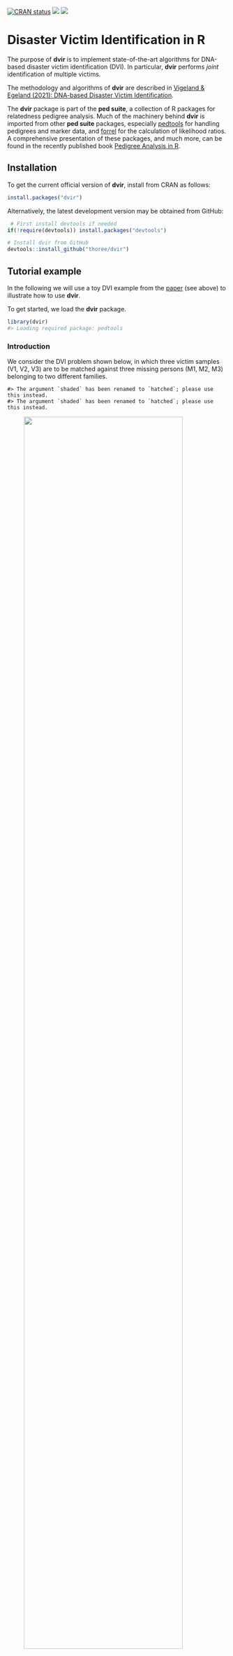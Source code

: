 
<!-- README.md is generated from README.Rmd. Please edit that file -->
<!-- badges: start -->

[![CRAN
status](https://www.r-pkg.org/badges/version/dvir)](https://CRAN.R-project.org/package=dvir)
[![](https://cranlogs.r-pkg.org/badges/grand-total/dvir?color=yellow)](https://cran.r-project.org/package=dvir)
[![](https://cranlogs.r-pkg.org/badges/last-month/dvir?color=yellow)](https://cran.r-project.org/package=dvir)
<!-- badges: end -->

# Disaster Victim Identification in R

The purpose of **dvir** is to implement state-of-the-art algorithms for
DNA-based disaster victim identification (DVI). In particular, **dvir**
performs *joint* identification of multiple victims.

The methodology and algorithms of **dvir** are described in [Vigeland &
Egeland (2021): DNA-based Disaster Victim
Identification](https://www.researchsquare.com/article/rs-296414/v1).

The **dvir** package is part of the **ped suite**, a collection of R
packages for relatedness pedigree analysis. Much of the machinery behind
**dvir** is imported from other **ped suite** packages, especially
[pedtools](https://github.com/magnusdv/pedtools) for handling pedigrees
and marker data, and [forrel](https://github.com/magnusdv/forrel) for
the calculation of likelihood ratios. A comprehensive presentation of
these packages, and much more, can be found in the recently published
book [Pedigree Analysis in
R](https://www.elsevier.com/books/pedigree-analysis-in-r/vigeland/978-0-12-824430-2).

## Installation

To get the current official version of **dvir**, install from CRAN as
follows:

``` r
install.packages("dvir")
```

Alternatively, the latest development version may be obtained from
GitHub:

``` r
 # First install devtools if needed
if(!require(devtools)) install.packages("devtools")

# Install dvir from GitHub
devtools::install_github("thoree/dvir")
```

## Tutorial example

In the following we will use a toy DVI example from the
[paper](https://www.researchsquare.com/article/rs-296414/v1) (see above)
to illustrate how to use **dvir**.

To get started, we load the **dvir** package.

``` r
library(dvir)
#> Loading required package: pedtools
```

### Introduction

We consider the DVI problem shown below, in which three victim samples
(V1, V2, V3) are to be matched against three missing persons (M1, M2,
M3) belonging to two different families.

    #> The argument `shaded` has been renamed to `hatched`; please use this instead.
    #> The argument `shaded` has been renamed to `hatched`; please use this instead.

<img src="man/figures/README-example-1.png" width="85%" style="display: block; margin: auto;" />

The hatched symbols indicate genotyped individuals. In this simple
example we consider only a single marker, with 10 equifrequent alleles
denoted 1, 2,…, 10. The available genotypes are shown in the figure.

DNA profiles from victims are generally referred to as *post mortem*
(PM) data, while the *ante mortem* (AM) data contains profiles from the
reference individuals R1 and R2.

### Assignments

A possible solution to the DVI problem is called an *assignment*. In our
toy example, there are *a priori* 14 possible assignments, which can be
listed as follows:

    #>    V1 V2 V3
    #> 1  M1 M2 M3
    #> 2  M1 M2  *
    #> 3   * M2 M3
    #> 4  M1  * M3
    #> 5   * M1 M3
    #> 6   * M2  *
    #> 7   *  * M3
    #> 8  M1  *  *
    #> 9   * M1  *
    #> 10  *  *  *
    #> 11 M2 M1 M3
    #> 12 M2 M1  *
    #> 13 M2  * M3
    #> 14 M2  *  *

Each row indicates the missing persons corresponding to V1, V2 and V3
(in that order) with `*` meaning *not identified*. For example, the
first line gives the assignment where `(V1, V2, V3) = (M1, M2, M3)`,
while line 10 shows the *null model* corresponding to none of the
victims identified. For each assignment `a` we can calculate the
likelihood, denoted `L(a)`. The null likelihood is denoted `L0`.

### Goals

We consider the following to be the two main goals of the DVI analysis:

1)  Rank the assignments according to how likely they are. We measure
    this by calculating the LR comparing each assignment `a` to the null
    model: `LR = L(a)/L0`.
2)  Find the *posterior pairing probabilities* `P(Vi = Mj | data)` for
    all combinations of `i,j = 1,2,3`, and the *posterior non-pairing
    probabilities* `P(Vi = '*' | data)` for all `i = 1, 2, 3`.

### The data

The genotypes for this toy example are available within **dvir** as a
built-in dataset, under the name `example2`. This has the structure of a
list, with elements `pm` (the victim data), `am` (the reference data)
and `missing` (a vector naming the missing persons). For easy reference
we store them in separate variables.

``` r
pm = example2$pm
am = example2$am
missing = example2$missing
```

We can inspect the data by printing each object. For instance, `am` is a
list of two pedigrees:

``` r
am
#> [[1]]
#>  id fid mid sex  L1
#>  M1   *   *   1 -/-
#>  R1   *   *   2 2/2
#>  M2  M1  R1   1 -/-
#> 
#> [[2]]
#>   id fid mid sex  L1
#>   R2   *   *   1 3/3
#>  MO2   *   *   2 -/-
#>   M3  R2 MO2   2 -/-
```

Note that the two pedigrees are printed in so-called *ped format*, with
columns `id` (ID label), `fid` (father), `mid` (mother), `sex` (sex
coded as 1 = male; 2 = female) and `L1` (genotypes at locus `L1`).

The appendix contains code for generating this dataset from scratch.

### Calculation

The `jointDVI()` function performs joint identification of all three
victims, given the data. It returns a data frame ranking all assignments
with nonzero likelihood:

``` r
jointRes = jointDVI(pm, am, missing, verbose = FALSE)

# Print the result
jointRes
#>    V1 V2 V3    loglik  LR   posterior
#> 1  M1 M2 M3 -16.11810 250 0.718390805
#> 2  M1 M2  * -17.72753  50 0.143678161
#> 3   * M2 M3 -18.42068  25 0.071839080
#> 4  M1  * M3 -20.03012   5 0.014367816
#> 5   * M1 M3 -20.03012   5 0.014367816
#> 6   * M2  * -20.03012   5 0.014367816
#> 7   *  * M3 -20.03012   5 0.014367816
#> 8  M1  *  * -21.63956   1 0.002873563
#> 9   * M1  * -21.63956   1 0.002873563
#> 10  *  *  * -21.63956   1 0.002873563
```

The output shows that the most likely joint solution is (V1, V2, V3) =
(M1, M2, M3), with an LR of 250 compared to the null model.

Next, we compute the posterior pairing (and non-pairing) probabilities.
This is done by feeding the output from `jointDVI()` into the function
`Bmarginal()`.

``` r
Bmarginal(jointRes, missing, prior = NULL)
#>            M1        M2        M3          *
#> V1 0.87931034 0.0000000 0.0000000 0.12068966
#> V2 0.01724138 0.9482759 0.0000000 0.03448276
#> V3 0.00000000 0.0000000 0.8333333 0.16666667
```

Here we used a default flat prior for simplicity, assigning equal prior
probabilities to all assignments.

we see that the posterior pairing probabilities for the most likely
solution are

-   *P*(V1 = M1 \| data) = 0.88,
-   *P*(V2 = M2 \| data) = 0.95,
-   *P*(V3 = M2 \| data) = 0.83.

### Appendix: Generating the dataset from scratch

For completeness, here is one way of generating the `example2` dataset
from scratch within R.

``` r
# Load pedtools for pedigree manipulation
library(pedtools)

# Attributes of the marker locus
loc = list(name    = "L1", 
           alleles = 1:10,
           afreq   = rep(1/10, 10))


### 1. PM data

# PM as data frame
pm.df = data.frame(famid = c("V1", "V2", "V3"), 
                   id    = c("V1", "V2", "V3"),
                   fid   = c(0, 0, 0), 
                   mid   = c(0, 0, 0), 
                   sex   = c(1, 1, 2),
                   L1    = c("1/1", "1/2", "3/4"))

# Convert to list of singletons
pm = as.ped(pm.df, locusAttributes = loc)


### 2. AM data

# List of two pedigrees
am = list(nuclearPed(father = "M1", mother = "R1",  child = "M2"),
          nuclearPed(father = "R2", mother = "MO2", child = "M3", sex = 2))

# Attach marker and set genotypes
am = setMarkers(am, locusAttributes = loc)
genotype(am[[1]], marker = "L1", id = "R1") = "2/2"
genotype(am[[2]], marker = "L1", id = "R2") = "3/3"


### 3. Missing persons
missing = c("M1", "M2", "M3")
```

The complete dataset now looks as follows.

``` r
list(pm = pm, am = am, missing = missing)
#> $pm
#> $pm$V1
#>  id fid mid sex  L1
#>  V1   *   *   1 1/1
#> 
#> $pm$V2
#>  id fid mid sex  L1
#>  V2   *   *   1 1/2
#> 
#> $pm$V3
#>  id fid mid sex  L1
#>  V3   *   *   2 3/4
#> 
#> 
#> $am
#> $am[[1]]
#>  id fid mid sex  L1
#>  M1   *   *   1 -/-
#>  R1   *   *   2 2/2
#>  M2  M1  R1   1 -/-
#> 
#> $am[[2]]
#>   id fid mid sex  L1
#>   R2   *   *   1 3/3
#>  MO2   *   *   2 -/-
#>   M3  R2 MO2   2 -/-
#> 
#> 
#> $missing
#> [1] "M1" "M2" "M3"
```
